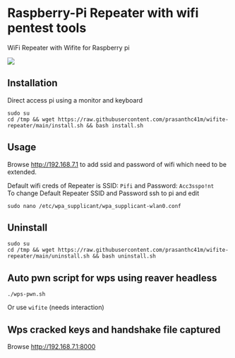 # Raspberry-Pi Repeater with wifi pentest tools
WiFi Repeater with Wifite for Raspberry pi 

<img src="https://raw.githubusercontent.com/prasanthc41m/wifite-repeater/main/pifi.png">

## Installation
Direct access pi using a monitor and keyboard 
```
sudo su
cd /tmp && wget https://raw.githubusercontent.com/prasanthc41m/wifite-repeater/main/install.sh && bash install.sh
```
## Usage
Browse http://192.168.7.1 to add ssid and password of wifi which need to be extended.

Default wifi creds of Repeater is SSID: ```Pifi``` and Password: ```Acc3sspo!nt```
<br>To change Default Repeater SSID and Password ssh to pi and edit
```
sudo nano /etc/wpa_supplicant/wpa_supplicant-wlan0.conf
```

## Uninstall
```
sudo su
cd /tmp && wget https://raw.githubusercontent.com/prasanthc41m/wifite-repeater/main/uninstall.sh && bash uninstall.sh
```

## Auto pwn script for wps using reaver headless
```
./wps-pwn.sh
```
Or use ```wifite``` (needs interaction)


## Wps cracked keys and handshake file captured 

Browse http://192.168.7.1:8000

